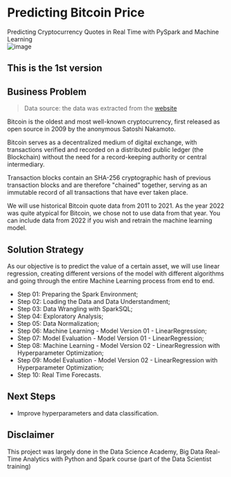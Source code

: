 # Predicting Bitcoin Price
Predicting Cryptocurrency Quotes in Real Time with PySpark and Machine Learning<br>
![image](https://user-images.githubusercontent.com/111542025/234733071-3e1869ad-eb1d-416a-b276-3755500ee4f1.png)<br>

## This is the 1st version

## Business Problem
> Data source: the data was extracted from the [website](https://bitcoincharts.com/charts/bitstampUSD#rg60ztgSzm1g10zm2g25zv)

Bitcoin is the oldest and most well-known cryptocurrency, first released as open source in 2009 by the anonymous Satoshi Nakamoto.<br>

Bitcoin serves as a decentralized medium of digital exchange, with transactions verified and recorded on a distributed public ledger (the Blockchain) without the need for a record-keeping authority or central intermediary.<br>

Transaction blocks contain an SHA-256 cryptographic hash of previous transaction blocks and are therefore "chained" together, serving as an immutable record of all transactions that have ever taken place.<br>

We will use historical Bitcoin quote data from 2011 to 2021. As the year 2022 was quite atypical for Bitcoin, we chose not to use data from that year. You can include data from 2022 if you wish and retrain the machine learning model.<br>

## Solution Strategy
As our objective is to predict the value of a certain asset, we will use linear regression, creating different versions of the model with different algorithms and going through the entire Machine Learning process from end to end.
* Step 01: Preparing the Spark Environment;
* Step 02: Loading the Data and Data Understandment;
* Step 03: Data Wrangling with SparkSQL;
* Step 04: Exploratory Analysis;
* Step 05: Data Normalization;
* Step 06: Machine Learning - Model Version 01 - LinearRegression;
* Step 07: Model Evaluation - Model Version 01 - LinearRegression;
* Step 08: Machine Learning - Model Version 02 - LinearRegression with Hyperparameter Optimization;
* Step 09: Model Evaluation - Model Version 02 - LinearRegression with Hyperparameter Optimization;
* Step 10: Real Time Forecasts.


## Next Steps
* Improve hyperparameters and data classification.

## Disclaimer
This project was largely done in the Data Science Academy, Big Data Real-Time Analytics with Python and Spark course (part of the Data Scientist training)
